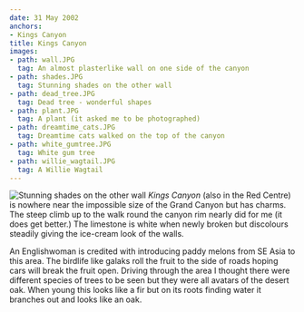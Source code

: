 ```yaml
---
date: 31 May 2002
anchors:
- Kings Canyon
title: Kings Canyon
images:
- path: wall.JPG
  tag: An almost plasterlike wall on one side of the canyon
- path: shades.JPG
  tag: Stunning shades on the other wall
- path: dead_tree.JPG
  tag: Dead tree - wonderful shapes
- path: plant.JPG
  tag: A plant (it asked me to be photographed)
- path: dreamtime_cats.JPG
  tag: Dreamtime cats walked on the top of the canyon
- path: white_gumtree.JPG
  tag: White gum tree
- path: willie_wagtail.JPG
  tag: A Willie Wagtail
---
```

![Stunning shades on the other wall](shades.JPG)
*Kings Canyon* (also in the Red Centre) is nowhere near the impossible size of the Grand Canyon but has charms. The steep climb up to the walk round the canyon rim nearly did for me (it does get better.) The limestone is white when newly broken but discolours steadily giving the ice-cream look of the walls.

An Englishwoman is credited with introducing paddy melons from SE Asia to this area. The birdlife like galaks roll the fruit to the side of roads hoping cars will break the fruit open. Driving through the area I thought there were different species of trees to be seen but they were all avatars of the desert oak. When young this looks like a fir but on its roots finding water it branches out and looks like an oak.
